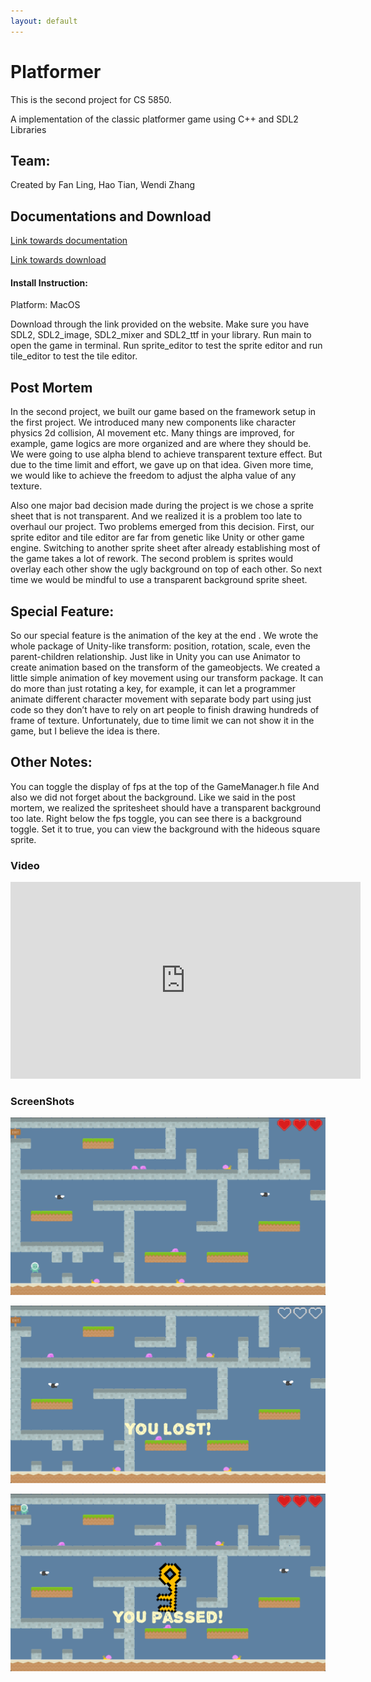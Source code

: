 ```yaml
---
layout: default  
--- 
```


# Platformer

This is the second project for CS 5850.

A implementation of the classic platformer game using C++ and SDL2 Libraries

## Team:
Created by Fan Ling, Hao Tian, Wendi Zhang

## Documentations and Download
[Link towards documentation](https://flynn2016.github.io/platformer_doc)

[Link towards download](https://troyprag816gmailcom.itch.io/sdl-platformer)

#### Install Instruction:  
Platform: MacOS

Download through the link provided on the website. Make sure you have SDL2, SDL2_image, SDL2_mixer and  SDL2_ttf in your library. Run main to open the game in terminal. Run sprite_editor to test the sprite editor and run tile_editor to test the tile editor.

## Post Mortem 

In the second project, we built our game based on the framework setup in the first project. We introduced many new components like character physics
2d collision, AI movement etc. Many things are improved, for example, game logics are more organized and are where they should be. We were going to use
alpha blend to achieve transparent texture effect. But due to the time limit and effort, we gave up on that idea. Given more time, we would like to achieve the freedom to adjust the alpha value of any texture. 

Also one major bad decision made during the project is we chose a sprite sheet that is not transparent. And we realized it is a problem too late to overhaul our project. Two problems emerged from this decision. First, our sprite editor and tile editor are far from genetic like Unity or other game engine. Switching to another sprite sheet after already establishing most of the game takes a lot of rework. The second problem is sprites would overlay each other show the ugly background on top of each other. So next time we would be mindful to use a transparent background sprite sheet.

## Special Feature:

So our special feature is the animation of the key at the end . We wrote the whole package of Unity-like transform: position, rotation, scale, even the parent-children relationship. Just like in Unity you can use Animator to create animation based on the transform of the gameobjects. We created a little simple animation of key movement using our transform package. It can do more than just rotating a key, for example, it can let a programmer animate different character movement with separate body part using just code so they don’t have to rely on art people to finish drawing hundreds of frame of texture.  Unfortunately, due to time limit we can not show it in the game, but I believe the idea is there. 

## Other Notes:
You can toggle the display of fps at the top of the GameManager.h file
And also we did not forget about the background. Like we said in the post mortem, we realized the spritesheet should have a transparent background too late. Right below the fps toggle, you can see there is a background toggle. Set it to true, you can view the background with the hideous square sprite.


### Video
<iframe width="560" height="315" src="https://www.youtube.com/embed/4cjfSMPoto0"  frameborder="0" allow="accelerometer; autoplay; encrypted-media; gyroscope; picture-in-picture" allowfullscreen></iframe>


### ScreenShots

![ScreenShot_1](./Image/image_1.png)

![ScreenShot_2](./Image/image_2.png)

![ScreenShot_3](./Image/image_3.png)


